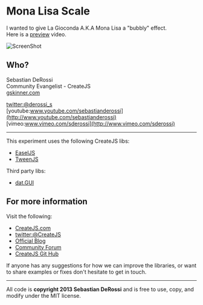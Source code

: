 Mona Lisa Scale
=========

I wanted to give La Gioconda A.K.A Mona Lisa a "bubbly" effect. <br>
Here is a [preview](http://youtu.be/yY_fM0JBHVQ) video. <br/>

![ScreenShot](https://raw.github.com/sebastianderossi/amusement/master/MonaLisaScale/monalisascale.png) 

Who?
----------------
Sebastian DeRossi<br/>
Community Evangelist - CreateJS<br/>
<a href="mailto:sebastian@gskinner.com">gskinner.com</a>     

[twitter:@derossi_s](http://www.twitter.com/derossi_s) <br/>
[youtube:www.youtube.com/sebastianderossi](http://www.youtube.com/sebastianderossi)<br/>
[vimeo:www.vimeo.com/sderossi](http://www.vimeo.com/sderossi)  

----------------
This experiment uses the following CreateJS libs: 

- [EaselJS](https://github.com/CreateJS/EaselJS)  
- [TweenJS](https://github.com/CreateJS/TweenJS)   

Third party libs:

- [dat.GUI](http://code.google.com/p/dat-gui/)  

For more information
---------------------
Visit the following:  

- [CreateJS.com](http://www.createjs.com)   
- [twitter:@CreateJS](http://www.twitter.com/CreateJS) 
- [Official Blog](http://www.blog.createjs.com)
- [Community Forum](http://www.community.createjs.com)
- [CreateJS Git Hub](https://github.com/CreateJS)  

If anyone has any suggestions for how we can improve the libraries, or want to share examples or fixes don't hesitate to get in touch.<br/>      

--------------------------
All code is <b>copyright 2013 Sebastian DeRossi</b> and is free to use, copy, and modify under the MIT license.

